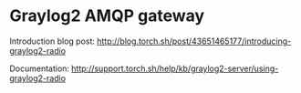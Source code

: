 # Graylog2 AMQP gateway

Introduction blog post: http://blog.torch.sh/post/43651465177/introducing-graylog2-radio

Documentation: http://support.torch.sh/help/kb/graylog2-server/using-graylog2-radio
